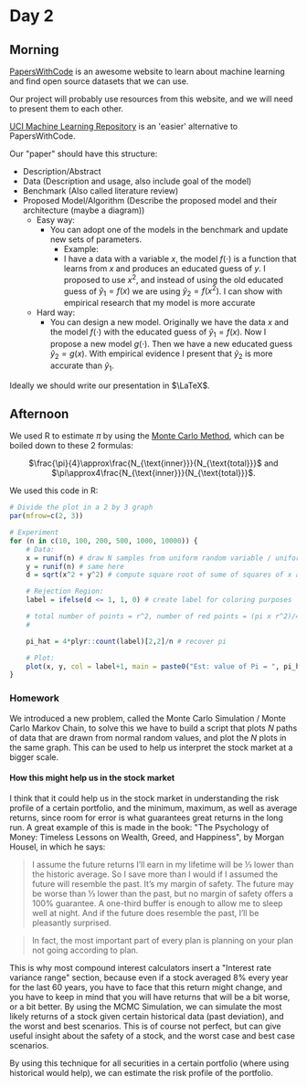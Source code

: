 # Day 2

## Morning

[PapersWithCode](https://paperswithcode.com) is an awesome website to learn about machine learning and find open source datasets that we can use.

Our project will probably use resources from this website, and we will need to present them to each other.

[UCI Machine Learning Repository](https://archive.ics.uci.edu/ml/index.php) is an 'easier' alternative to PapersWithCode.

Our "paper" should have this structure:

- Description/Abstract
- Data (Description and usage, also include goal of the model)
- Benchmark (Also called literature review)
- Proposed Model/Algorithm (Describe the proposed model and their architecture (maybe a diagram))
  - Easy way:
    - You can adopt one of the models in the benchmark and update new sets of parameters.
      - Example:
      - I have a data with a variable $x$, the model $f(\cdot)$ is a function that learns from $x$ and produces an educated guess of $y$. I proposed to use $`x^2`$, and instead of using the old educated guess of $\hat{y}_1 = f(x)$ we are using $\hat{y}_2 = f(x^2)$. I can show with empirical research that my model is more accurate
  - Hard way:
    - You can design a new model. Originally we have the data $x$ and the model $f(\cdot)$ with the educated guess of $\hat{y}_1 = f(x)$. Now I propose a new model $g(\cdot)$. Then we have a new educated guess $\hat{y}_2 = g(x)$. With empirical evidence I present that $\hat{y}_2$ is more accurate than $\hat{y}_1$.

Ideally we should write our presentation in $\LaTeX$.

## Afternoon

We used R to estimate $\pi$ by using the [Monte Carlo Method](https://academo.org/demos/estimating-pi-monte-carlo/), which can be boiled down to these 2 formulas:

<div align=center>$\frac{\pi}{4}\approx\frac{N_{\text{inner}}}{N_{\text{total}}}$ and $\pi\approx4\frac{N_{\text{inner}}}{N_{\text{total}}}$.</div>

We used this code in R:

```R
# Divide the plot in a 2 by 3 graph
par(mfrow=c(2, 3))

# Experiment
for (n in c(10, 100, 200, 500, 1000, 10000)) {
    # Data:
    x = runif(n) # draw N samples from uniform random variable / uniform distrubition
    y = runif(n) # same here
    d = sqrt(x^2 + y^2) # compute square root of sume of squares of x and y

    # Rejection Region:
    label = ifelse(d <= 1, 1, 0) # create label for coloring purposes

    # total number of points = r^2, number of red points = (pi x r^2)/4
    # 

    pi_hat = 4*plyr::count(label)[2,2]/n # recover pi

    # Plot:
    plot(x, y, col = label+1, main = paste0("Est: value of Pi = ", pi_hat))
}
```

### Homework

We introduced a new problem, called the Monte Carlo Simulation / Monte Carlo Markov Chain, to solve this we have to build a script that plots $N$ paths of data that are drawn from normal random values, and plot the $N$ plots in the same graph. This can be used to help us interpret the stock market at a bigger scale.

#### How this might help us in the stock market

I think that it could help us in the stock market in understanding the risk profile of a certain portfolio, and the minimum, maximum, as well as average returns, since room for error is what guarantees great returns in the long run.
A great example of this is made in the book: "The Psychology of Money: Timeless Lessons on Wealth, Greed, and Happiness", by Morgan Housel, in which he says:

> I assume the future returns I’ll earn in my lifetime will be ⅓ lower than the historic average. So I save more than I would if I assumed the future will resemble the past. It’s my margin of safety. The future may be worse than ⅓ lower than the past, but no margin of safety offers a 100% guarantee. A one-third buffer is enough to allow me to sleep well at night. And if the future does resemble the past, I’ll be pleasantly surprised.

> In fact, the most important part of every plan is planning on your plan not going according to plan.

This is why most compound interest calculators insert a "Interest rate variance range" section, because even if a stock averaged 8% every year for the last 60 years, you have to face that this return might change, and you have to keep in mind that you will have returns that will be a bit worse, or a bit better. By using the MCMC Simulation, we can simulate the most likely returns of a stock given certain historical data (past deviation), and the worst and best scenarios. This is of course not perfect, but can give useful insight about the safety of a stock, and the worst case and best case scenarios.

By using this technique for all securities in a certain portfolio (where using historical would help), we can estimate the risk profile of the portfolio.
